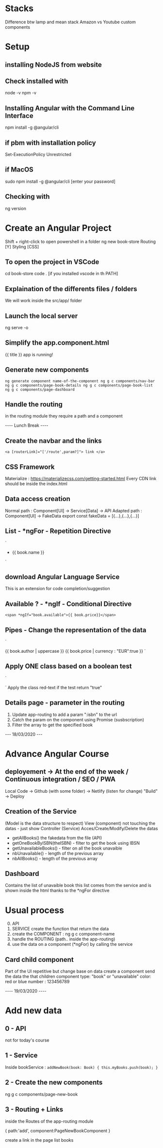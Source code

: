# Stacks
Difference btw lamp and mean stack
Amazon vs Youtube custom components

# Setup
## installing NodeJS from website
## Check installed with
node -v
npm -v

## Installing Angular with the Command Line Interface
npm install -g @angular/cli

## if pbm with installation policy
Set-ExecutionPolicy Unrestricted

## if MacOS
sudo npm install -g @angular/cli
[enter your password]

## Checking with
ng version

# Create an Angular Project
Shift + right-click to open powershell in a folder
ng new book-store
Routing [Y]
Styling [CSS]

## To open the project in VSCode
cd book-store
code . [if you installed vscode in th PATH]

## Explaination of the differents files / folders
We will work inside the src/app/ folder

## Launch the local server
ng serve -o

## Simplify the app.component.html
<!-- line 333 -->
<span> {{ title }} app is running!</span>

<!-- last line -->
<router-outlet></router-outlet>

## Generate new components
`
ng generate component name-of-the-component
ng g c components/nav-bar
ng g c components/page-book-details
ng g c components/page-book-list
ng g c components/page-dashboard
`

## Handle the routing
in the routing module
they require a path and a component

---- Lunch Break ----

## Create the navbar and the links
`
<a [routerLink]="['/route',param?]"> link </a>
`

## CSS Framework
Materialize : https://materializecss.com/getting-started.html
Every CDN link should be inside the index.html

## Data access creation
Normal path : Component[UI] -> Service[Data] -> API
Adapted path : Component[UI] -> FakeData
export const fakeData = [{...},{...},{...}]

## List - *ngFor - Repetition Directive
`
<ul *ngFor="let book of myArray">
  <li> {{ book.name }} </li>
</ul>
`

## download Angular Language Service
This is an extension for code completion/suggestion

## Available ? - *ngIf - Conditional Directive
`
<span *ngIf="book.available">{{ book.price}}</span>
`

## Pipes - Change the representation of the data
`
<td>{{ book.author | uppercase }}</td>
<span>{{ book.price | currency : "EUR":true }}</span>
`

## Apply ONE class based on a boolean test
`
<tr [class.red-text]="!book.available">
`
Apply the class red-text if the test return "true"


## Details page - parameter in the routing
  1. Update app-routing to add a param ":isbn" to the url
  2. Catch the param on the component using Promise (susbscription)
  3. Filter the array to get the specified book


--- 18/03/2020 ---
# Advance Angular Course

## deployement -> At the end of the week / Continuous integration / SEO / PWA
Local Code -> Github (with some folder) -> Netlify (listen for change) "Build" -> Deploy

## Creation of the Service

(Model is the data structure to respect)
View (component) not touching the datas - just show
Controller (Service) Acces/Create/Modify/Delete the datas

- getAllBooks() the fakedata from the file (API)
- getOneBookByISBN(theISBN) - filter to get the book using IBSN
- getUnavailableBooks() - filter on all the book unavaible
- nbUnavailable() - length of the previous array
- nbAllBooks() - length of the previous array

## Dashboard
Contains the list of unavaible book
this list comes from the service
and is shown inside the html thanks to the *ngFor directive

# Usual process
0. API
1. SERVICE create the function that return the data
2. create the COMPONENT : ng g c component-name
3. handle the ROUTING (path.. inside the app-routing)
4. use the data on a component (*ngFor) by calling the service

## Card child component
Part of the UI repetitive but change base on data
create a component
send the data the that children component
type: "book" or "unavailable"
color: red or blue
number : 123456789

---- 19/03/2020 ----
# Add new data
## 0 - API
not for today's course

## 1 - Service
Inside bookService :
`
addNewBook(book: Book) {
  this.myBooks.push(book);
}
`

## 2 - Create the new components
ng g c components/page-new-book

## 3 - Routing + Links
inside the Routes of the app-routing module

{
  path:'add',
  component:PageNewBookComponent
}

create a link in the page list books
<div class="fixed-action-btn">
  <a [routerLink]="['/add']" class="btn-floating btn-large red">
    <i class="fas fa-plus"></i>
  </a>
</div>

